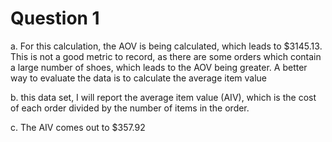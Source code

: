 # Question 1

a.
For this calculation, the AOV is being calculated, which leads to $3145.13. This is not a good metric to record, as there are some orders which contain a large number of shoes, which leads to the AOV being greater. A better way to evaluate the data is to calculate the average item value

b.
this data set, I will report the average item value (AIV), which is the cost of each order divided by the number of items in the order.

c.
The AIV comes out to $357.92
